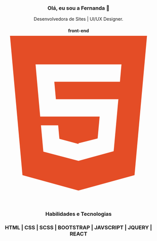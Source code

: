 <h3 align="center"> Olá, eu sou a Fernanda 👋</h3>

<p align="center">
Desenvolvedora de Sites | UI/UX Designer.
</p>
<h4 align="center">
front-end 
  <svg viewBox="0 0 128 128">
<path fill="#E44D26" d="M9.032 2l10.005 112.093 44.896 12.401 45.02-12.387L118.968 2H9.032zm89.126 26.539l-.627 7.172L97.255 39H44.59l1.257 14h50.156l-.336 3.471-3.233 36.119-.238 2.27L64 102.609v.002l-.034.018-28.177-7.423L33.876 74h13.815l.979 10.919L63.957 89H64v-.546l15.355-3.875L80.959 67H33.261l-3.383-38.117L29.549 25h68.939l-.33 3.539z"></path>
</svg>
</h4>
<p  align="center">
</p>

<br/>
<h3 align="center">
Habilidades e Tecnologias
</h3>

<h3 align="center">
  <p>HTML | CSS | SCSS | BOOTSTRAP | JAVSCRIPT | JQUERY | REACT</p>
</h3>
